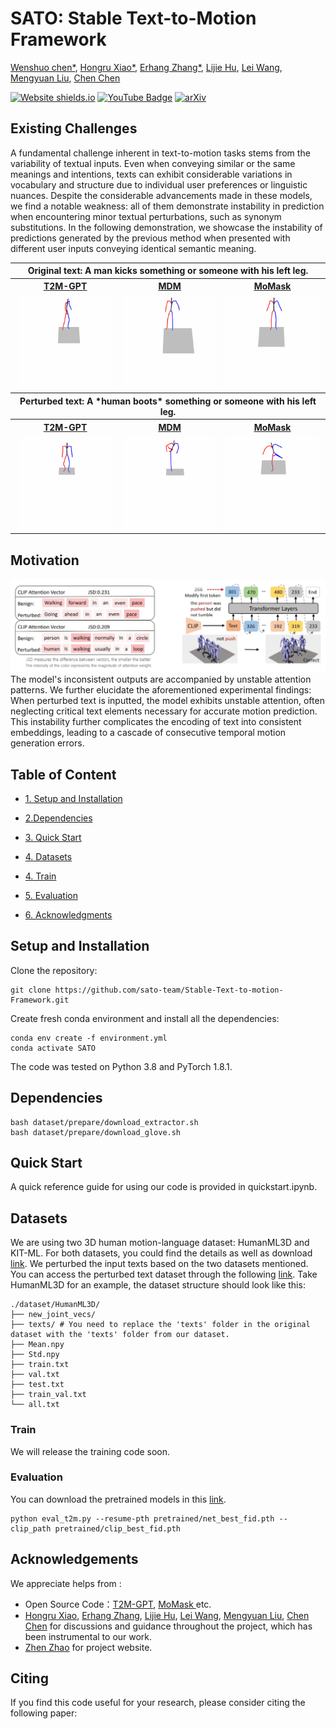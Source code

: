 # SATO: Stable Text-to-Motion Framework

[Wenshuo chen*](https://github.com/shurdy123), [Hongru Xiao*](https://github.com/Hongru0306), [Erhang Zhang*](https://github.com/zhangerhang), [Lijie Hu](https://sites.google.com/view/lijiehu/homepage), [Lei Wang](https://leiwangr.github.io/), [Mengyuan Liu](), [Chen Chen](https://www.crcv.ucf.edu/chenchen/)

[![Website shields.io](https://img.shields.io/website?url=http%3A//poco.is.tue.mpg.de)](https://sato-team.github.io/Stable-Text-to-Motion-Framework/) [![YouTube Badge](https://img.shields.io/badge/YouTube-Watch-red?style=flat-square&logo=youtube)]()  [![arXiv](https://img.shields.io/badge/arXiv-2308.12965-00ff00.svg)]()  
## Existing Challenges
A fundamental challenge inherent in text-to-motion tasks stems from the variability of textual inputs. Even when conveying similar or the same meanings and intentions, texts can exhibit considerable variations in vocabulary and structure due to individual user preferences or linguistic nuances. Despite the considerable advancements made in these models, we find a notable weakness: all of them demonstrate instability in prediction when encountering minor textual perturbations, such as synonym substitutions. In the following demonstration, we showcase the instability of predictions generated by the previous method when presented with different user inputs conveying identical semantic meaning.
<!-- <div style="display:flex;">
    <img src="assets/run_lola.gif" width="45%" style="margin-right: 1%;">
    <img src="assets/yt_solo.gif" width="45%">
</div> -->

<p align="center">
<table align="center">
  <tr>
    <th colspan="4">Original text: A man kicks something or someone with his left leg.</th>
  </tr>
  <tr>
    <th align="center"><u><a href="https://github.com/Mael-zys/T2M-GPT"><nobr>T2M-GPT</nobr> </a></u></th>
    <th align="center"><u><a href="https://guytevet.github.io/mdm-page/"><nobr>MDM</nobr> </a></u></th>
    <th align="center"><u><a href="https://github.com/EricGuo5513/momask-codes"><nobr>MoMask</nobr> </a></u></th>
  </tr>

  <tr>
    <td width="250" align="center"><img src="images/example/kick/gpt.gif" width="150px" height="150px" alt="gif"></td>
    <td width="250" align="center"><img src="images/example/kick/mdm.gif" width="150px" height="150px" alt="gif"></td>
    <td width="250" align="center"><img src="images/example/kick/momask.gif" width="150px" height="150px" alt="gif"></td>
  </tr>

  <tr>
    <th colspan="4" >Perturbed text: A *human boots* something or someone with his left leg.</th>
  </tr>
  <tr>
    <th align="center"><u><a href="https://github.com/Mael-zys/T2M-GPT"><nobr>T2M-GPT</nobr> </a></u></th>
    <th align="center"><u><a href="https://guytevet.github.io/mdm-page/"><nobr>MDM</nobr> </a></u></th>
    <th align="center"><u><a href="https://github.com/EricGuo5513/momask-codes"><nobr>MoMask</nobr> </a></u></th>
  </tr>

  <tr>
    <td width="250" align="center"><img src="images/example/boot/gpt.gif" width="150px" height="150px" alt="gif"></td>
    <td width="250" align="center"><img src="images/example/boot/mdm.gif" width="150px" height="150px" alt="gif"></td>
    <td width="250" align="center"><img src="images/example/boot/momask.gif" width="150px" height="150px" alt="gif"></td>
  </tr>
</table>
</p>

## Motivation
![motivation](images/motivation.png)
The model's inconsistent outputs are accompanied by unstable attention patterns. We further elucidate the aforementioned experimental findings: When perturbed text is inputted, the model exhibits unstable attention, often neglecting critical text elements necessary for accurate motion prediction. This instability further complicates the encoding of text into consistent embeddings, leading to a cascade of consecutive temporal motion generation errors.

## Table of Content

* [1. Setup and Installation](#setup)

* [2.Dependencies](#Dependencies)

* [3. Quick Start](#quickstart)

* [4. Datasets](#datasets)

* [4. Train](#train)

* [5. Evaluation](#eval)

* [6. Acknowledgments](#acknowledgements)

  

## Setup and Installation <a name="setup"></a>

Clone the repository: 

```shell
git clone https://github.com/sato-team/Stable-Text-to-motion-Framework.git
```

Create fresh conda environment and install all the dependencies:

```
conda env create -f environment.yml
conda activate SATO
```

The code was tested on Python 3.8 and PyTorch 1.8.1.

## Dependencies<a name="Dependencies"></a>

```shell
bash dataset/prepare/download_extractor.sh
bash dataset/prepare/download_glove.sh
```

## **Quick Start**<a name="quickstart"></a>

A quick reference guide for using our code is provided in quickstart.ipynb.

## Datasets<a name="datasets"></a>

We are using two 3D human motion-language dataset: HumanML3D and KIT-ML. For both datasets, you could find the details as well as download [link](https://github.com/EricGuo5513/HumanML3D).
We perturbed the input texts based on the two datasets mentioned. You can access the perturbed text dataset through the following [link](https://drive.google.com/file/d/1XLvu2jfG1YKyujdANhYHV_NfFTyOJPvP/view?usp=sharing).
Take HumanML3D for an example, the dataset structure should look like this:  
```
./dataset/HumanML3D/
├── new_joint_vecs/
├── texts/ # You need to replace the 'texts' folder in the original dataset with the 'texts' folder from our dataset.
├── Mean.npy 
├── Std.npy 
├── train.txt
├── val.txt
├── test.txt
├── train_val.txt
└── all.txt
```
### **Train**<a name="train"></a>

We will release the training code soon.

### **Evaluation**<a name="eval"></a>

You can download the pretrained models in this [link](https://drive.google.com/drive/folders/1rs8QPJ3UPzLW4H3vWAAX9hJn4ln7m_ts?usp=sharing). 

```shell
python eval_t2m.py --resume-pth pretrained/net_best_fid.pth --clip_path pretrained/clip_best_fid.pth
```

## Acknowledgements<a name="acknowledgements"></a>

We appreciate helps from :

- Open Source Code：[T2M-GPT](https://github.com/Mael-zys/T2M-GPT), [MoMask ](https://github.com/EricGuo5513/momask-codes)etc.
- [Hongru Xiao](https://github.com/Hongru0306), [Erhang Zhang](https://github.com/zhangerhang), [Lijie Hu](https://sites.google.com/view/lijiehu/homepage), [Lei Wang](https://leiwangr.github.io/), [Mengyuan Liu](), [Chen Chen](https://www.crcv.ucf.edu/chenchen/) for discussions and guidance throughout the project, which has been instrumental to our work.
- [Zhen Zhao](https://github.com/Zanebla) for project website.

## Citing<a name="citing"></a>

If you find this code useful for your research, please consider citing the following paper:

```bibtex

```

